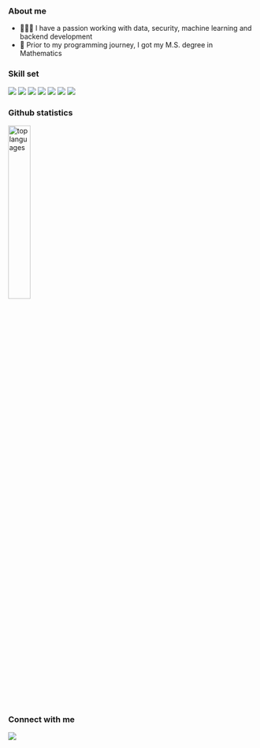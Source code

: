 

<!--
**mathdsong/mathdsong** is a ✨ _special_ ✨ repository because its `README.md` (this file) appears on your GitHub profile.
<p align="center">
  <a href="https://github.com/mathdsong">
    <img alt="Strek Stats" height="260" src="https://streak-stats.demolab.com/?user=mathdsong&theme=gotham" />
    <img alt="Top languages" height="260" src="https://github-readme-stats.vercel.app/api/top-langs/?username=mathdsong&layout=pie&theme=gotham" />
    <img height="360" width="300" alt="last month" src="https://github-readme-activity-graph.vercel.app/graph?username=mathdsong&custom_title=my%20contributions%20in%20the%20last%20month&theme=gotham" />
  </a>
</p>
[![Top Langs](https://github-readme-stats.vercel.app/api/top-langs/?username=mathdsong&layout=pie)](https://github.com/mathdsong/github-readme-stats)
[![GitHub Streak](https://streak-stats.demolab.com/?user=mathdsong&theme=dark)](https://git.io/streak-stats)

Here are some ideas to get you started:
- 🍎 I'm currently learning Java: [Java Practice](https://github.com/mathdsong/Java_Programming_Exercise)
- 🏗️ I’m building, deploying and scaling a backend system for ratings and reviews to support the frontend for an e-commerce website: [System Design Project](https://github.com/daz-sdc/sdc-reviews)
- 💻 In addition to working on the project and learning Java, I'm also practicing Data Structures and Algorithms using Java: [DSA Practice](https://github.com/mathdsong/DSA_Practice_Dongning)
- 👥 I also have experience working in groups. Here are group projects we have worked together on at Hack Reactor: [Baby Coin](https://github.com/babycoin-inc/babycoin) and [Comnhi](https://github.com/rpp2204-fec-lycheejelly/comnhi)


### Github statistics
<p align="left">
    <img width="50%" alt="last year" src="http://github-profile-summary-cards.vercel.app/api/cards/profile-details?username=mathdsong" />
    <img width="20%" alt="top languages" src="https://github-readme-stats.vercel.app/api/top-langs/?username=mathdsong&layout=pie" />
</p>

### Github statistics
[![Top Langs](https://github-readme-stats.vercel.app/api/top-langs/?username=mathdsong&layout=pie)](https://github.com/mathdsong/github-readme-stats)
# Hi, I'm Dongning :smile: Welcome to My GitHub! 
-->



### About me
- 👩🏻‍💻 I have a passion working with data, security, machine learning and backend development
- 🧮 Prior to my programming journey, I got my M.S. degree in Mathematics
  
### Skill set
<p align="left">
  <img src="https://img.shields.io/badge/Java-007396?style=for-the-badge&logo=Java&logoColor=white">
  <img src="https://img.shields.io/badge/python-3670A0?style=for-the-badge&logo=python&logoColor=ffdd54">
  <img src="https://img.shields.io/badge/C++-00599C?style=for-the-badge&logo=C%2B%2B&logoColor=white">
  <img src="https://img.shields.io/badge/PostgreSQL-316192?style=for-the-badge&logo=postgresql&logoColor=white" >
  <img src="https://img.shields.io/badge/MySQL-005C84?style=for-the-badge&logo=mysql&logoColor=white" >
  <img src="https://img.shields.io/badge/JavaScript-F7DF1E?style=for-the-badge&logo=javascript&logoColor=black" >
  <img src="https://img.shields.io/badge/Microsoft_Excel-217346?style=for-the-badge&logo=microsoft-excel&logoColor=white" >
<!--   <img src="https://img.shields.io/badge/Node.js-43853D?style=for-the-badge&logo=node.js&logoColor=white" > -->
<!--   <img src="https://img.shields.io/badge/Express-000000?style=for-the-badge&logo=express&logoColor=white" > -->
<!--   <img src="https://img.shields.io/badge/Spring%20Boot-6DB33F?logo=springboot&logoColor=fff&style=for-the-badge" > -->
<!--   <img src="https://img.shields.io/badge/Amazon_Web_Services-232F3E?style=for-the-badge&logo=amazon-aws&logoColor=white" > -->
<!--   <img src="https://img.shields.io/badge/redis-%23DD0031.svg?&style=for-the-badge&logo=redis&logoColor=white" > -->
<!--   <img src="https://img.shields.io/badge/GIT-E44C30?style=for-the-badge&logo=git&logoColor=white" >
  <img src="https://img.shields.io/badge/Linux-FCC624?style=for-the-badge&logo=linux&logoColor=black" > -->
<!--   <img src="https://img.shields.io/badge/MongoDB-4EA94B?style=for-the-badge&logo=mongodb&logoColor=white" > -->
<!--   <img src="https://img.shields.io/badge/React-20232A?style=for-the-badge&logo=react&logoColor=61DAFB" >
  <img src="https://img.shields.io/badge/HTML5-E34F26?style=for-the-badge&logo=html5&logoColor=white" >
  <img src="https://img.shields.io/badge/CSS3-1572B6?style=for-the-badge&logo=css3&logoColor=white" > -->
</p>

### Github statistics
<p align="left">
<!--     <img width="50%" alt="last year" src="http://github-profile-summary-cards.vercel.app/api/cards/profile-details?username=mathdsong" /> -->
    <img width="30%" alt="top languages" src="https://github-readme-stats.vercel.app/api/top-langs/?username=mathdsong&hide=css,html,jupyter%20notebook" />
</p>

### Connect with me
<p align="left">
  <a href="https://www.linkedin.com/in/dongningsong/"><img src="https://img.shields.io/badge/LinkedIn-0077B5?style=for-the-badge&logo=linkedin&logoColor=white"/></a>
</p>


